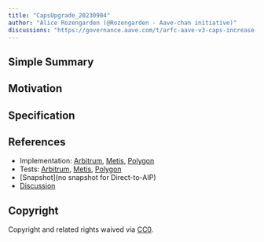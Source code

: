 ```yaml
---
title: "CapsUpgrade_20230904"
author: "Alice Rozengarden (@Rozengarden - Aave-chan initiative)"
discussions: "https://governance.aave.com/t/arfc-aave-v3-caps-increase-2023-08-31/14698"
---
```


## Simple Summary

## Motivation

## Specification

## References

- Implementation: [Arbitrum](https://github.com/bgd-labs/aave-proposals/blob/main/src/20230904_AaveV3_Multi_CapsUpgrade_20230904/AaveV3_Arbitrum_CapsUpgrade_20230904_20230904.sol), [Metis](https://github.com/bgd-labs/aave-proposals/blob/main/src/20230904_AaveV3_Multi_CapsUpgrade_20230904/AaveV3_Metis_CapsUpgrade_20230904_20230904.sol), [Polygon](https://github.com/bgd-labs/aave-proposals/blob/main/src/20230904_AaveV3_Multi_CapsUpgrade_20230904/AaveV3_Polygon_CapsUpgrade_20230904_20230904.sol)
- Tests: [Arbitrum](https://github.com/bgd-labs/aave-proposals/blob/main/src/20230904_AaveV3_Multi_CapsUpgrade_20230904/AaveV3_Arbitrum_CapsUpgrade_20230904_20230904.t.sol), [Metis](https://github.com/bgd-labs/aave-proposals/blob/main/src/20230904_AaveV3_Multi_CapsUpgrade_20230904/AaveV3_Metis_CapsUpgrade_20230904_20230904.t.sol), [Polygon](https://github.com/bgd-labs/aave-proposals/blob/main/src/20230904_AaveV3_Multi_CapsUpgrade_20230904/AaveV3_Polygon_CapsUpgrade_20230904_20230904.t.sol)
- [Snapshot](no snapshot for Direct-to-AIP)
- [Discussion](https://governance.aave.com/t/arfc-aave-v3-caps-increase-2023-08-31/14698)

## Copyright

Copyright and related rights waived via [CC0](https://creativecommons.org/publicdomain/zero/1.0/).
